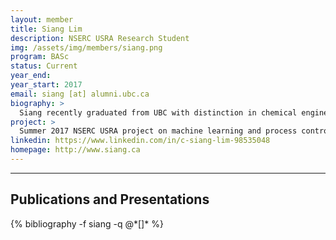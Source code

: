 ```yaml
---
layout: member
title: Siang Lim
description: NSERC USRA Research Student
img: /assets/img/members/siang.png
program: BASc
status: Current
year_end: 
year_start: 2017
email: siang [at] alumni.ubc.ca
biography: >
  Siang recently graduated from UBC with distinction in chemical engineering (minor in computer science) and was selected as a 2017 Faculty of Applied Science Rising Star. As Vice-Captain of UBC's Chem-E-Car team, he leads the software division and works closely with the team Captain and Executives in managing all team activities. He is interested in working on data analytics and software development in a chemical engineering context.
project: >
  Summer 2017 NSERC USRA project on machine learning and process control.
linkedin: https://www.linkedin.com/in/c-siang-lim-98535048
homepage: http://www.siang.ca 
---
```


<!-- Instructions: 
Create a .bib file (use lower case, no spaces) in the _bibliography folder with your name, and replace my name in the bibliography code below with your name 
-->

<hr>
<h2> Publications and Presentations</h2>
<div id="members-publication">
	{% bibliography -f siang -q @*[]* %}
</div>